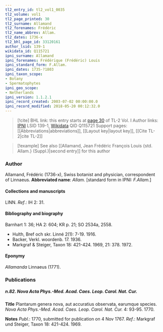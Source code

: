 ```yaml
---
tl2_entry_id: tl2_vol1_0035
tl2_volume: vol1
tl2_page_printed: 30
tl2_surname: Allamand
tl2_forenames: Frédéric
tl2_name_abbrev: Allam.
tl2_dates: 1736-x
tl2_bhl_page_id: 33120161
author_lsid: 139-1
wikidata_id: Q115721
ipni_surname: Allamand
ipni_forenames: Frédérique (Frédéric) Louis
ipni_standard_form: F.Allam.
ipni_dates: 1735-?1803
ipni_taxon_scope: 
- Botany
- Spermatophytes
ipni_geo_scope: 
- Netherlands
ipni_version: 1.1.2.1
ipni_record_created: 2003-07-02 00:00:00.0
ipni_record_modified: 2018-05-20 00:12:32.0
---
```


> [!cite] BHL link: this entry starts at [page 30](https://www.biodiversitylibrary.org/page/33120161) of TL-2 Vol. I
> Author links: [IPNI](https://www.ipni.org/a/139-1) LSID 139-1, [Wikidata](https://www.wikidata.org/wiki/Q115721) QID Q115721
> Support pages: [[Abbreviations|abbreviations]], [[Layout key|layout key]], [[Cite TL-2|cite TL-2]]

> [!example] See also [[Allamand, Jean Frédéric François Louis {std. Allam.} (Suppl.)|second entry]] for this author

### Author

Allamand, Frédéric (1736-x), Swiss botanist and physician, correspondent of Linnaeus. 
**Abbreviated name**: *Allam.* \[standard form in IPNI: *F.Allam.*\]

#### Collections and manuscripts

LINN.
*Ref*.: IH 2: 31.

#### Bibliography and biography

Barnhart 1: 36; HA 2: 604; KR p. 21; SO 2534a, 2558.
- Hulth, Bref och skr. Linné 2(1): 7-19. 1916.
- Backer, Verkl. woordenb. 17. 1936.
- Markgraf & Steiger, Taxon 18: 421-424. 1969, 21: 378. 1972.

#### Eponymy

*Allamanda* Linnaeus (1771).

### Publications

##### n.82. Nova Acta Phys.-Med. Acad. Caes. Leop. Carol. Nat. Cur.

**Title**
Plantarum genera nova, aut accuratius observata, earumque species. *Nova Acta Phys.-Med. Acad. Caes. Leop. Carol. Nat. Cur.* 4: 93-95. 1770.

**Notes**
*Publ*.: 1770, submitted for publication on 4 Nov 1767.
*Ref*.: Markgraf und Steiger, Taxon 18: 421-424. 1969.

